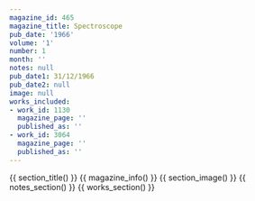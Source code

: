 ```yaml
---
magazine_id: 465
magazine_title: Spectroscope
pub_date: '1966'
volume: '1'
number: 1
month: ''
notes: null
pub_date1: 31/12/1966
pub_date2: null
image: null
works_included:
- work_id: 1130
  magazine_page: ''
  published_as: ''
- work_id: 3064
  magazine_page: ''
  published_as: ''
---
```


{{ section_title() }}
{{ magazine_info() }}
{{ section_image() }}
{{ notes_section() }}
{{ works_section() }}
